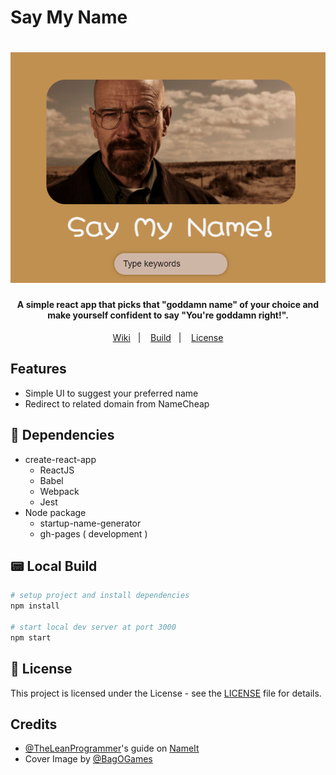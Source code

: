 # Say My Name

<h1 align="center">
    <img alt="Breaking Bad" src="assets\header.png" width="600px" />
    <br>
</h1>

<h4 align="center">
  A simple react app that picks that "goddamn name" of your choice and make yourself confident to say "You're goddamn right!". 
</h4>

<p align="center">
  <a href="#">Wiki</a>&nbsp;&nbsp;&nbsp;|&nbsp;&nbsp;&nbsp;
  <a href="#">Build</a>&nbsp;&nbsp;&nbsp;|&nbsp;&nbsp;&nbsp;
  <a href="#">License</a>
</p>

## Features

-   Simple UI to suggest your preferred name
-   Redirect to related domain from NameCheap

## :space_invader: Dependencies

-   create-react-app
    -   ReactJS
    -   Babel
    -   Webpack
    -   Jest
-   Node package
    -   startup-name-generator
    -   gh-pages ( development )

## :pager: Local Build

```sh
# setup project and install dependencies
npm install

# start local dev server at port 3000
npm start
```

## :memo: License

This project is licensed under the <To-Be-Added> License - see the [LICENSE](#) file for details.

## Credits

-   [@TheLeanProgrammer](https://github.com/TheLeanProgrammer)'s guide on [NameIt](https://github.com/TheLeanProgrammer/nameit)
-   Cover Image by [@BagOGames](https://www.flickr.com/photos/bagogames)
